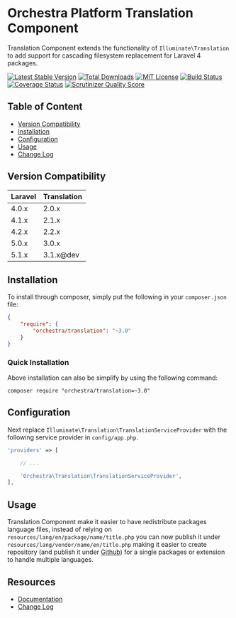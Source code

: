 Orchestra Platform Translation Component
==============

Translation Component extends the functionality of `Illuminate\Translation` to add support for cascading filesystem replacement for Laravel 4 packages.

[![Latest Stable Version](https://img.shields.io/github/release/orchestral/translation.svg?style=flat)](https://packagist.org/packages/orchestra/translation)
[![Total Downloads](https://img.shields.io/packagist/dt/orchestra/translation.svg?style=flat)](https://packagist.org/packages/orchestra/translation)
[![MIT License](https://img.shields.io/packagist/l/orchestra/translation.svg?style=flat)](https://packagist.org/packages/orchestra/translation)
[![Build Status](https://img.shields.io/travis/orchestral/translation/master.svg?style=flat)](https://travis-ci.org/orchestral/translation)
[![Coverage Status](https://img.shields.io/coveralls/orchestral/translation/master.svg?style=flat)](https://coveralls.io/r/orchestral/translation?branch=master)
[![Scrutinizer Quality Score](https://img.shields.io/scrutinizer/g/orchestral/translation/master.svg?style=flat)](https://scrutinizer-ci.com/g/orchestral/translation/)

## Table of Content

* [Version Compatibility](#version-compatibility)
* [Installation](#installation)
* [Configuration](#configuration)
* [Usage](#usage)
* [Change Log](http://orchestraplatform.com/docs/latest/components/translation/changes#v3-1)

## Version Compatibility

Laravel    | Translation
:----------|:----------
 4.0.x     | 2.0.x
 4.1.x     | 2.1.x
 4.2.x     | 2.2.x
 5.0.x     | 3.0.x
 5.1.x     | 3.1.x@dev

## Installation

To install through composer, simply put the following in your `composer.json` file:

```json
{
	"require": {
		"orchestra/translation": "~3.0"
	}
}
```

### Quick Installation

Above installation can also be simplify by using the following command:

    composer require "orchestra/translation=~3.0"

## Configuration

Next replace `Illuminate\Translation\TranslationServiceProvider` with the following service provider in `config/app.php`.

```php
'providers' => [

	// ...

	'Orchestra\Translation\TranslationServiceProvider',
],
```

## Usage

Translation Component make it easier to have redistribute packages language files, instead of relying on `resources/lang/en/package/name/title.php` you can now publish it under `resources/lang/vendor/name/en/title.php` making it easier to create repository (and publish it under [Github](https://github.com)) for a single packages or extension to handle multiple languages.

## Resources

* [Documentation](http://orchestraplatform.com/docs/latest/components/translation)
* [Change Log](http://orchestraplatform.com/docs/latest/components/translation/changes#v3-0)
